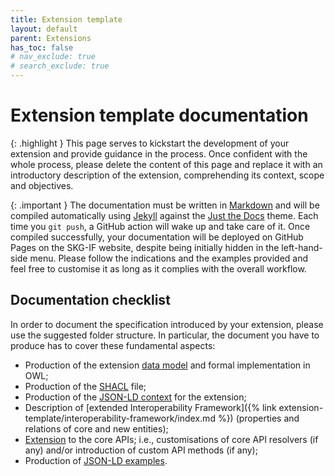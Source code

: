 ```yaml
---
title: Extension template
layout: default
parent: Extensions
has_toc: false
# nav_exclude: true
# search_exclude: true
---
```


# Extension template documentation

{: .highlight }
This page serves to kickstart the development of your extension and provide guidance in the process. Once confident with the whole process, please delete the content of this page and replace it with an introductory description of the extension, comprehending its context, scope and objectives.

{: .important }
The documentation must be written in [Markdown](https://www.markdownguide.org) and will be compiled automatically using [Jekyll](https://jekyllrb.com) against the [Just the Docs](https://just-the-docs.com) theme. Each time you `git push`, a GitHub action will wake up and take care of it. Once compiled successfully, your documentation will be deployed on GitHub Pages on the SKG-IF website, despite being initially hidden in the left-hand-side menu. Please follow the indications and the examples provided and feel free to customise it as long as it complies with the overall workflow.

## Documentation checklist
In order to document the specification introduced by your extension, please use the suggested folder structure.
In particular, the document you have to produce has to cover these fundamental aspects:
- Production of the extension [data model](/extension-template/data-model/) and formal implementation in OWL;
- Production of the [SHACL](/extension-template/shacl/) file;
- Production of the [JSON-LD context](/extension-template/context/) for the extension;
- Description of [extended Interoperability Framework]({% link extension-template/interoperability-framework/index.md %}) (properties and relations of core and new entities);
- [Extension](/extension-template/api) to the core APIs; i.e., customisations of core API resolvers (if any) and/or introduction of custom API methods (if any);
- Production of [JSON-LD examples](/extension-template/examples/).